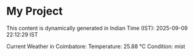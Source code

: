 # My Project

This content is dynamically generated in Indian Time (IST): 2025-09-09 22:12:29 IST


Current Weather in Coimbatore:
Temperature: 25.88 °C
Condition: mist
